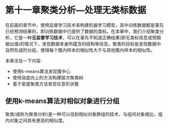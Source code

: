 # 第十一章聚类分析—处理无类标数据

在前面的章节中，使用监督学习技术来构建机器学习模型，其中训练数据都是事先已经预测结果的，即训练数据中已提供了数据的类标。在本章中，我们介绍聚类分析，它是一种**无监督学习技术**，可以在事先不知道正确结果(即无类标信息或预期输出值)的情况下，发现数据本身所蕴含的结构等信息。聚类的目标是发现数据中自然形成的分组，使得每个簇内样本的相似性大于与其他簇内样本的相似性。

本章涉及一下内容:

- 使用k-means算法发现簇中心
- 使用自底向上的方法构建层次聚类树
- 基于密度聚类方法发现任意形状簇

## 使用k-means算法对相似对象进行分组

聚类(或称为聚类分析)是一种可以找到相似对象群组的技术，与组间对象相比，组内对象之间具有更高的相似度。